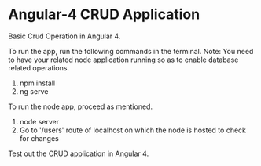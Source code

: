# Angular-4 CRUD Application

Basic Crud Operation in Angular 4.

To run the app, run the following commands in the terminal. 
Note: You need to have your related node application running so as to enable database related operations.
1. npm install
2. ng serve

To run the node app, proceed as mentioned.
1. node server
2. Go to '/users' route of localhost on which the node is hosted to check for changes

Test out the CRUD application in Angular 4.


